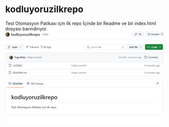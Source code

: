 # kodluyoruzilkrepo
Test Otomasyon Patikası için ilk repo
İçinde bir Readme ve bir index.html dosyası barındırıyor.
![](https://github.com/TugcePala/kodluyoruzilkrepo/blob/main/Ekran%20g%C3%B6r%C3%BCnt%C3%BCs%C3%BC%202024-04-26%20171335.png)